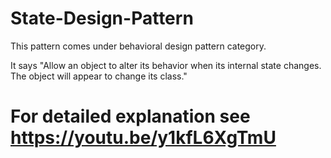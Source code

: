 # State-Design-Pattern
This pattern comes under behavioral design pattern category.

It says "Allow an object to alter its behavior when its internal state changes. The object will appear to change its class."

# For detailed explanation see https://youtu.be/y1kfL6XgTmU

